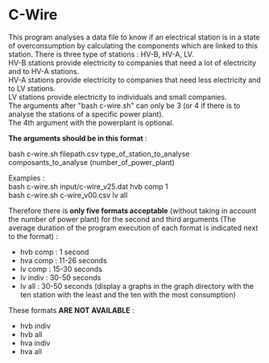 # C-Wire

This program analyses a data file to know if an electrical station is in a state of overconsumption by calculating the components which are linked to this station. 
There is three type of stations : HV-B, HV-A, LV.  <br>
HV-B stations provide electricity to companies that need a lot of electricity and to HV-A stations. <br>
HV-A stations provide electricity to companies that need less electricity and to LV stations. <br>
LV stations provide electricity to individuals and small companies. <br>
The arguments after "bash c-wire.sh" can only be 3 (or 4 if there is to analyse the stations of a specific power plant). <br>
The 4th argument with the powerplant is optional.

**The arguments should be in this format** :

bash   c-wire.sh   filepath.csv   type_of_station_to_analyse  composants_to_analyse  (number_of_power_plant)

Examples : <br>
bash c-wire.sh input/c-wire_v25.dat hvb comp 1 <br>
bash c-wire.sh c-wire_v00.csv lv all 

Therefore there is **only five formats acceptable** (without taking in account the number of power plant) for the second and third arguments (The average duration of the program execution of each format is indicated next to the format) :
- hvb comp : 1 second
- hva comp : 11-26 seconds
- lv comp : 15-30 seconds
- lv indiv : 30-50 seconds
- lv all : 30-50 seconds (display a graphs in the graph directory with the ten station with the least and the ten with the most consumption) <br>

These formats **ARE NOT AVAILABLE** :
- hvb indiv
- hvb all
- hva indiv
- hva all


